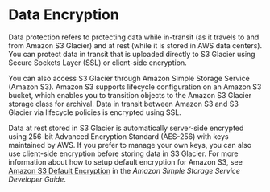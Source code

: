 # Data Encryption<a name="DataEncryption"></a>

Data protection refers to protecting data while in\-transit \(as it travels to and from Amazon S3 Glacier\) and at rest \(while it is stored in AWS data centers\)\. You can protect data in transit that is uploaded directly to S3 Glacier using Secure Sockets Layer \(SSL\) or client\-side encryption\.

You can also access S3 Glacier through Amazon Simple Storage Service \(Amazon S3\)\. Amazon S3 supports lifecycle configuration on an Amazon S3 bucket, which enables you to transition objects to the Amazon S3 Glacier storage class for archival\. Data in transit between Amazon S3 and S3 Glacier via lifecycle policies is encrypted using SSL\.

Data at rest stored in S3 Glacier is automatically server\-side encrypted using 256\-bit Advanced Encryption Standard \(AES\-256\) with keys maintained by AWS\. If you prefer to manage your own keys, you can also use client\-side encryption before storing data in S3 Glacier\. For more information about how to setup default encryption for Amazon S3, see [Amazon S3 Default Encryption](https://docs.aws.amazon.com/AmazonS3/latest/dev/bucket-encryption.html) in the *Amazon Simple Storage Service Developer Guide*\.
